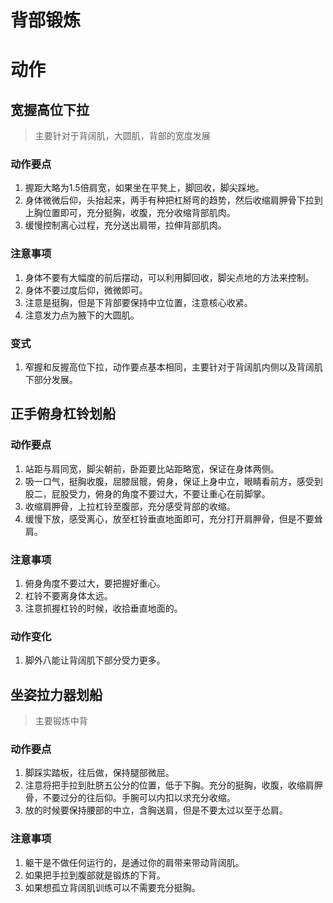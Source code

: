 # 背部锻炼

# 动作

## 宽握高位下拉

> 主要针对于背阔肌，大圆肌，背部的宽度发展

### 动作要点

1. 握距大略为1.5倍肩宽，如果坐在平凳上，脚回收，脚尖踩地。
2. 身体微微后仰，头抬起来，两手有种把杠掰弯的趋势，然后收缩肩胛骨下拉到上胸位置即可，充分挺胸，收腹，充分收缩背部肌肉。
3. 缓慢控制离心过程，充分送出肩带，拉伸背部肌肉。

### 注意事项

1. 身体不要有大幅度的前后摆动，可以利用脚回收，脚尖点地的方法来控制。
2. 身体不要过度后仰，微微即可。
3. 注意是挺胸，但是下背部要保持中立位置，注意核心收紧。
4. 注意发力点为腋下的大圆肌。

### 变式

1. 窄握和反握高位下拉，动作要点基本相同，主要针对于背阔肌内侧以及背阔肌下部分发展。



## 正手俯身杠铃划船

### 动作要点

1. 站距与肩同宽，脚尖朝前，卧距要比站距略宽，保证在身体两侧。
2. 吸一口气，挺胸收腹，屈膝屈髋，俯身，保证上身中立，眼睛看前方，感受到股二，屁股受力，俯身的角度不要过大，不要让重心在前脚掌。
3. 收缩肩胛骨，上拉杠铃至腹部，充分感受背部的收缩。
4. 缓慢下放，感受离心，放至杠铃垂直地面即可，充分打开肩胛骨，但是不要耸肩。

### 注意事项

1. 俯身角度不要过大，要把握好重心。
2. 杠铃不要离身体太远。
3. 注意抓握杠铃的时候，收拾垂直地面的。

### 动作变化

1. 脚外八能让背阔肌下部分受力更多。



## **坐姿拉力器划船**

> 主要锻炼中背

### 动作要点

1. 脚踩实踏板，往后做，保持腿部微屈。
2. 注意将把手拉到肚脐五公分的位置，低于下胸。充分的挺胸，收腹，收缩肩胛骨，不要过分的往后仰。手腕可以内扣以求充分收缩。
3. 放的时候要保持腰部的中立，含胸送肩，但是不要太过以至于怂肩。

### 注意事项

1. 躯干是不做任何运行的，是通过你的肩带来带动背阔肌。
2. 如果把手拉到腹部就是锻炼的下背。
3. 如果想孤立背阔肌训练可以不需要充分挺胸。